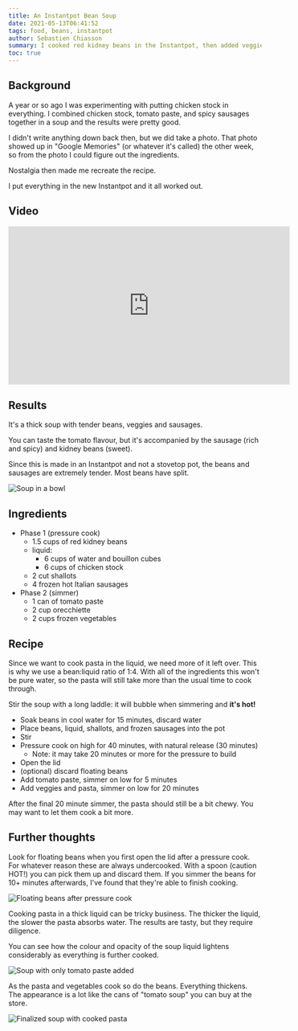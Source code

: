 ```yaml
---
title: An Instantpot Bean Soup
date: 2021-05-13T06:41:52
tags: food, beans, instantpot
author: Sebastien Chiasson
summary: I cooked red kidney beans in the Instantpot, then added veggies and pasta to finish this tasty soup.
toc: true
---
```


## Background

A year or so ago I was experimenting with putting chicken stock in everything. I combined chicken stock, tomato paste, and spicy sausages together in a soup and the results were pretty good.

I didn't write anything down back then, but we did take a photo. That photo showed up in "Google Memories" (or whatever it's called) the other week, so from the photo I could figure out the ingredients.

Nostalgia then made me recreate the recipe.

I put everything in the new Instantpot and it all worked out.

## Video

<iframe width="560" height="315" src="https://www.youtube.com/embed/OwVhcw2ebVs" title="YouTube video player" frameborder="0" allow="accelerometer; autoplay; clipboard-write; encrypted-media; gyroscope; picture-in-picture" allowfullscreen></iframe>

## Results

It's a thick soup with tender beans, veggies and sausages.

You can taste the tomato flavour, but it's accompanied by the sausage (rich and spicy) and kidney beans (sweet).

Since this is made in an Instantpot and not a stovetop pot, the beans and sausages are extremely tender. Most beans have split.

![Soup in a bowl]({attach}soup_a.jpg)

## Ingredients

  * Phase 1 (pressure cook)
	  * 1.5 cups of red kidney beans
	  * liquid:
	    * 6 cups of water and bouillon cubes
	    * 6 cups of chicken stock
	  * 2 cut shallots
	  * 4 frozen hot Italian sausages
  * Phase 2 (simmer)
	  * 1 can of tomato paste
	  * 2 cup orecchiette
	  * 2 cups frozen vegetables


## Recipe

Since we want to cook pasta in the liquid, we need more of it left over. This is why we use a bean:liquid ratio of 1:4. With all of the ingredients this won't be pure water, so the pasta will still take more than the usual time to cook through.

Stir the soup with a long laddle: it will bubble when simmering and __it's hot!__

  * Soak beans in cool water for 15 minutes, discard water
  * Place beans, liquid, shallots, and frozen sausages into the pot
  * Stir
  * Pressure cook on high for 40 minutes, with natural release (30 minutes)
    * Note: it may take 20 minutes or more for the pressure to build
  * Open the lid
  * (optional) discard floating beans
  * Add tomato paste, simmer on low for 5 minutes
  * Add veggies and pasta, simmer on low for 20 minutes

After the final 20 minute simmer, the pasta should still be a bit chewy. You may want to let them cook a bit more.

## Further thoughts

Look for floating beans when you first open the lid after a pressure cook. For whatever reason these are always undercooked. With a spoon (caution HOT!) you can pick them up and discard them. If you simmer the beans for 10+ minutes afterwards, I've found that they're able to finish cooking.

![Floating beans after pressure cook]({attach}soup_b.jpg)

Cooking pasta in a thick liquid can be tricky business. The thicker the liquid, the slower the pasta absorbs water. The results are tasty, but they require diligence.

You can see how the colour and opacity of the soup liquid lightens considerably as everything is further cooked.

![Soup with only tomato paste added]({attach}soup_c.jpg)

As the pasta and vegetables cook so do the beans. Everything thickens. The appearance is a lot like the cans of "tomato soup" you can buy at the store.

![Finalized soup with cooked pasta]({attach}soup_d.jpg)

